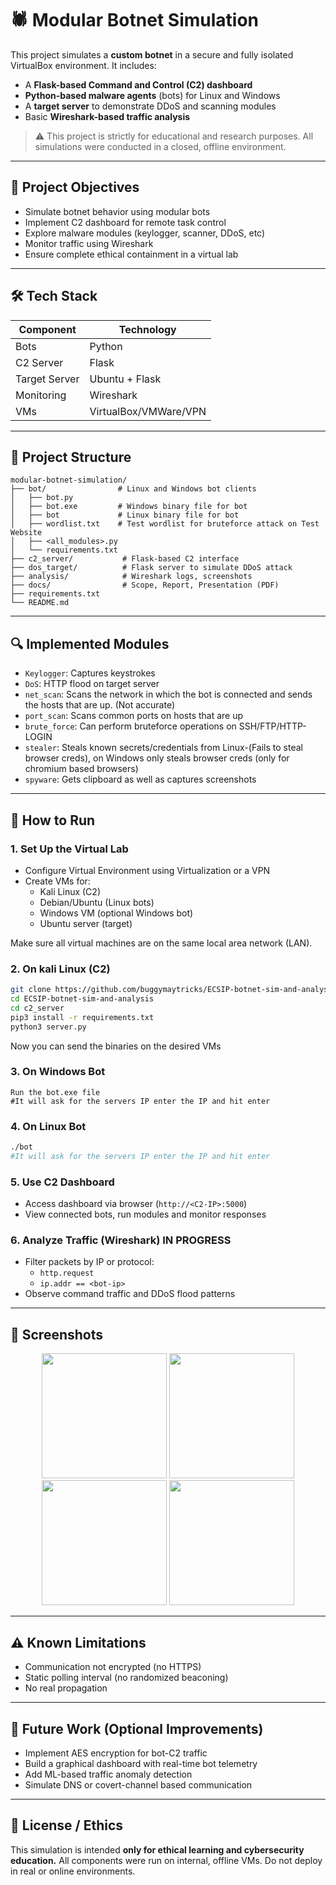 # 🕷️ Modular Botnet Simulation

This project simulates a **custom botnet** in a secure and fully isolated VirtualBox environment. It includes:

- A **Flask-based Command and Control (C2) dashboard**
- **Python-based malware agents** (bots) for Linux and Windows
- A **target server** to demonstrate DDoS and scanning modules
- Basic **Wireshark-based traffic analysis**

> ⚠️ This project is strictly for educational and research purposes. All simulations were conducted in a closed, offline environment.

---

## 🎯 Project Objectives

- Simulate botnet behavior using modular bots
- Implement C2 dashboard for remote task control
- Explore malware modules (keylogger, scanner, DDoS, etc)
- Monitor traffic using Wireshark
- Ensure complete ethical containment in a virtual lab

---

## 🛠 Tech Stack

| Component       | Technology              |
|----------------|--------------------------|
| Bots           | Python                   |
| C2 Server      | Flask                    |
| Target Server  | Ubuntu + Flask           |
| Monitoring     | Wireshark                |
| VMs            | VirtualBox/VMWare/VPN   |

---

## 📁 Project Structure

```
modular-botnet-simulation/
├── bot/                # Linux and Windows bot clients
│   ├── bot.py
│   ├── bot.exe         # Windows binary file for bot
│   ├── bot             # Linux binary file for bot
│   ├── wordlist.txt    # Test wordlist for bruteforce attack on Test Website
│   ├── <all_modules>.py
│   └── requirements.txt
├── c2_server/           # Flask-based C2 interface
├── dos_target/          # Flask server to simulate DDoS attack
├── analysis/            # Wireshark logs, screenshots
├── docs/                # Scope, Report, Presentation (PDF)
├── requirements.txt
└── README.md
```

---

## 🔍 Implemented Modules

- `Keylogger`: Captures keystrokes
- `DoS`: HTTP flood on target server
- `net_scan`: Scans the network in which the bot is connected and sends the hosts that are up. (Not accurate)
- `port_scan`: Scans common ports on hosts that are up
- `brute_force`: Can perform bruteforce operations on SSH/FTP/HTTP-LOGIN
- `stealer`: Steals known secrets/credentials from Linux-(Fails to steal browser creds), on Windows only steals browser creds (only for chromium based browsers)
- `spyware`: Gets clipboard as well as captures screenshots

---

## 🚀 How to Run

### 1. Set Up the Virtual Lab
- Configure Virtual Environment using Virtualization or a VPN
- Create VMs for:
  - Kali Linux (C2)
  - Debian/Ubuntu (Linux bots)
  - Windows VM (optional Windows bot)
  - Ubuntu server (target)

Make sure all virtual machines are on the same local area network (LAN).

### 2. On kali Linux (C2)
```bash
git clone https://github.com/buggymaytricks/ECSIP-botnet-sim-and-analysis.git
cd ECSIP-botnet-sim-and-analysis
cd c2_server
pip3 install -r requirements.txt
python3 server.py
```

Now you can send the binaries on the desired VMs

### 3. On Windows Bot
```
Run the bot.exe file
#It will ask for the servers IP enter the IP and hit enter
```

### 4. On Linux Bot
```bash
./bot
#It will ask for the servers IP enter the IP and hit enter
```

### 5. Use C2 Dashboard
- Access dashboard via browser (`http://<C2-IP>:5000`)
- View connected bots, run modules and monitor responses

### 6. Analyze Traffic (Wireshark) IN PROGRESS
- Filter packets by IP or protocol:
  - `http.request`
  - `ip.addr == <bot-ip>`
- Observe command traffic and DDoS flood patterns

---
## 📸 Screenshots
<p align="center">
  <img src="https://drive.google.com/uc?export=view&id=1bknS9FmQbVhIeekbxAMuIQnWVjK0pSih" width="200"/>
  <img src="https://drive.google.com/uc?export=view&id=1I5RtTPza4Cp6XEOOO8RUnfY68FF0dvGZ" width="200"/>
  <img src="https://drive.google.com/uc?export=view&id=1LHzVpx3VslSSypq079y0wGhzuSE4Utmt" width="200"/>
  <img src="https://drive.google.com/uc?export=view&id=1tUHEIjn0Whsn-kE1ZWzXNMs47Obaye_j" width="200"/>
</p>

---

## ⚠️ Known Limitations

- Communication not encrypted (no HTTPS)
- Static polling interval (no randomized beaconing)
- No real propagation

---

## 🧠 Future Work (Optional Improvements)

- Implement AES encryption for bot-C2 traffic
- Build a graphical dashboard with real-time bot telemetry
- Add ML-based traffic anomaly detection
- Simulate DNS or covert-channel based communication

---

## 📜 License / Ethics

This simulation is intended **only for ethical learning and cybersecurity education.**
All components were run on internal, offline VMs. Do not deploy in real or online environments.
